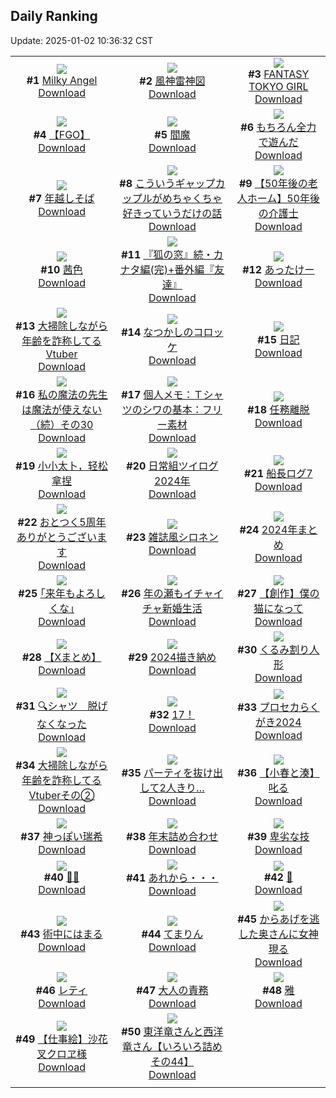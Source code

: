 ## Daily Ranking
Update: 2025-01-02 10:36:32 CST

|      |      |      |
| :----: | :----: | :----: |
| ![](https://i.pixiv.re/c/240x480/img-master/img/2024/12/30/00/00/23/125675496_p0_master1200.jpg)<br>**#1** [Milky Angel](https://www.pixiv.net/artworks/125675496)<br>[Download](https://i.pixiv.re/img-original/img/2024/12/30/00/00/23/125675496_p0.png) | ![](https://i.pixiv.re/c/240x480/img-master/img/2024/12/30/00/09/37/125676108_p0_master1200.jpg)<br>**#2** [風神雷神図](https://www.pixiv.net/artworks/125676108)<br>[Download](https://i.pixiv.re/img-original/img/2024/12/30/00/09/37/125676108_p0.jpg) | ![](https://i.pixiv.re/c/240x480/img-master/img/2024/12/31/00/00/16/125708858_p0_master1200.jpg)<br>**#3** [FANTASY TOKYO GIRL](https://www.pixiv.net/artworks/125708858)<br>[Download](https://i.pixiv.re/img-original/img/2024/12/31/00/00/16/125708858_p0.png) |
| ![](https://i.pixiv.re/c/240x480/img-master/img/2024/12/30/14/18/38/125691071_p0_master1200.jpg)<br>**#4** [【FGO】](https://www.pixiv.net/artworks/125691071)<br>[Download](https://i.pixiv.re/img-original/img/2024/12/30/14/18/38/125691071_p0.jpg) | ![](https://i.pixiv.re/c/240x480/img-master/img/2024/12/31/00/01/39/125709121_p0_master1200.jpg)<br>**#5** [閻魔](https://www.pixiv.net/artworks/125709121)<br>[Download](https://i.pixiv.re/img-original/img/2024/12/31/00/01/39/125709121_p0.jpg) | ![](https://i.pixiv.re/c/240x480/img-master/img/2024/12/30/22/12/17/125704779_p0_master1200.jpg)<br>**#6** [もちろん全力で遊んだ](https://www.pixiv.net/artworks/125704779)<br>[Download](https://i.pixiv.re/img-original/img/2024/12/30/22/12/17/125704779_p0.jpg) |
| ![](https://i.pixiv.re/c/240x480/img-master/img/2024/12/30/20/30/02/125701144_p0_master1200.jpg)<br>**#7** [年越しそば](https://www.pixiv.net/artworks/125701144)<br>[Download](https://i.pixiv.re/img-original/img/2024/12/30/20/30/02/125701144_p0.png) | ![](https://i.pixiv.re/c/240x480/img-master/img/2024/12/31/00/21/43/125710008_p0_master1200.jpg)<br>**#8** [こういうギャップカップルがめちゃくちゃ好きっていうだけの話](https://www.pixiv.net/artworks/125710008)<br>[Download](https://i.pixiv.re/img-original/img/2024/12/31/00/21/43/125710008_p0.jpg) | ![](https://i.pixiv.re/c/240x480/img-master/img/2024/12/31/18/00/34/125735270_p0_master1200.jpg)<br>**#9** [【50年後の老人ホーム】50年後の介護士](https://www.pixiv.net/artworks/125735270)<br>[Download](https://i.pixiv.re/img-original/img/2024/12/31/18/00/34/125735270_p0.jpg) |
| ![](https://i.pixiv.re/c/240x480/img-master/img/2024/12/31/00/13/15/125709723_p0_master1200.jpg)<br>**#10** [茜色](https://www.pixiv.net/artworks/125709723)<br>[Download](https://i.pixiv.re/img-original/img/2024/12/31/00/13/15/125709723_p0.jpg) | ![](https://i.pixiv.re/c/240x480/img-master/img/2024/12/31/18/24/09/125736243_p0_master1200.jpg)<br>**#11** [『狐の窓』続・カナタ編(完)+番外編『友達』](https://www.pixiv.net/artworks/125736243)<br>[Download](https://i.pixiv.re/img-original/img/2024/12/31/18/24/09/125736243_p0.png) | ![](https://i.pixiv.re/c/240x480/img-master/img/2024/12/30/16/34/45/125694077_p0_master1200.jpg)<br>**#12** [あったけー](https://www.pixiv.net/artworks/125694077)<br>[Download](https://i.pixiv.re/img-original/img/2024/12/30/16/34/45/125694077_p0.jpg) |
| ![](https://i.pixiv.re/c/240x480/img-master/img/2024/12/30/21/06/07/125702411_p0_master1200.jpg)<br>**#13** [大掃除しながら年齢を詐称してるVtuber](https://www.pixiv.net/artworks/125702411)<br>[Download](https://i.pixiv.re/img-original/img/2024/12/30/21/06/07/125702411_p0.png) | ![](https://i.pixiv.re/c/240x480/img-master/img/2024/12/31/00/25/39/125710118_p0_master1200.jpg)<br>**#14** [なつかしのコロッケ](https://www.pixiv.net/artworks/125710118)<br>[Download](https://i.pixiv.re/img-original/img/2024/12/31/00/25/39/125710118_p0.jpg) | ![](https://i.pixiv.re/c/240x480/img-master/img/2024/12/31/17/47/42/125734693_p0_master1200.jpg)<br>**#15** [日記](https://www.pixiv.net/artworks/125734693)<br>[Download](https://i.pixiv.re/img-original/img/2024/12/31/17/47/42/125734693_p0.png) |
| ![](https://i.pixiv.re/c/240x480/img-master/img/2024/12/30/00/00/53/125675604_p0_master1200.jpg)<br>**#16** [私の魔法の先生は魔法が使えない（続）その30](https://www.pixiv.net/artworks/125675604)<br>[Download](https://i.pixiv.re/img-original/img/2024/12/30/00/00/53/125675604_p0.jpg) | ![](https://i.pixiv.re/c/240x480/img-master/img/2024/12/31/06/00/05/125716922_p0_master1200.jpg)<br>**#17** [個人メモ：Ｔシャツのシワの基本：フリー素材](https://www.pixiv.net/artworks/125716922)<br>[Download](https://i.pixiv.re/img-original/img/2024/12/31/06/00/05/125716922_p0.jpg) | ![](https://i.pixiv.re/c/240x480/img-master/img/2024/12/30/00/00/15/125675442_p0_master1200.jpg)<br>**#18** [任務離脱](https://www.pixiv.net/artworks/125675442)<br>[Download](https://i.pixiv.re/img-original/img/2024/12/30/00/00/15/125675442_p0.png) |
| ![](https://i.pixiv.re/c/240x480/img-master/img/2024/12/30/22/43/34/125685478_p0_master1200.jpg)<br>**#19** [小小太卜，轻松拿捏](https://www.pixiv.net/artworks/125685478)<br>[Download](https://i.pixiv.re/img-original/img/2024/12/30/22/43/34/125685478_p0.png) | ![](https://i.pixiv.re/c/240x480/img-master/img/2024/12/31/16/20/11/125731600_p0_master1200.jpg)<br>**#20** [日常組ツイログ2024年](https://www.pixiv.net/artworks/125731600)<br>[Download](https://i.pixiv.re/img-original/img/2024/12/31/16/20/11/125731600_p0.png) | ![](https://i.pixiv.re/c/240x480/img-master/img/2024/12/30/17/18/56/125695163_p0_master1200.jpg)<br>**#21** [船長ログ7](https://www.pixiv.net/artworks/125695163)<br>[Download](https://i.pixiv.re/img-original/img/2024/12/30/17/18/56/125695163_p0.jpg) |
| ![](https://i.pixiv.re/c/240x480/img-master/img/2024/12/31/12/00/10/125723884_p0_master1200.jpg)<br>**#22** [おとつく5周年ありがとうございます](https://www.pixiv.net/artworks/125723884)<br>[Download](https://i.pixiv.re/img-original/img/2024/12/31/12/00/10/125723884_p0.png) | ![](https://i.pixiv.re/c/240x480/img-master/img/2024/12/30/00/08/14/125676052_p0_master1200.jpg)<br>**#23** [雑誌風シロネン](https://www.pixiv.net/artworks/125676052)<br>[Download](https://i.pixiv.re/img-original/img/2024/12/30/00/08/14/125676052_p0.png) | ![](https://i.pixiv.re/c/240x480/img-master/img/2024/12/31/00/00/27/125708926_p0_master1200.jpg)<br>**#24** [2024年まとめ](https://www.pixiv.net/artworks/125708926)<br>[Download](https://i.pixiv.re/img-original/img/2024/12/31/00/00/27/125708926_p0.jpg) |
| ![](https://i.pixiv.re/c/240x480/img-master/img/2024/12/30/23/45/04/125708222_p0_master1200.jpg)<br>**#25** [｢来年もよろしくな｣](https://www.pixiv.net/artworks/125708222)<br>[Download](https://i.pixiv.re/img-original/img/2024/12/30/23/45/04/125708222_p0.jpg) | ![](https://i.pixiv.re/c/240x480/img-master/img/2024/12/31/18/00/32/125735268_p0_master1200.jpg)<br>**#26** [年の瀬もイチャイチャ新婚生活](https://www.pixiv.net/artworks/125735268)<br>[Download](https://i.pixiv.re/img-original/img/2024/12/31/18/00/32/125735268_p0.jpg) | ![](https://i.pixiv.re/c/240x480/img-master/img/2024/12/30/14/21/27/125691132_p0_master1200.jpg)<br>**#27** [【創作】僕の猫になって](https://www.pixiv.net/artworks/125691132)<br>[Download](https://i.pixiv.re/img-original/img/2024/12/30/14/21/27/125691132_p0.png) |
| ![](https://i.pixiv.re/c/240x480/img-master/img/2024/12/31/00/01/41/125709125_p0_master1200.jpg)<br>**#28** [【Xまとめ】](https://www.pixiv.net/artworks/125709125)<br>[Download](https://i.pixiv.re/img-original/img/2024/12/31/00/01/41/125709125_p0.jpg) | ![](https://i.pixiv.re/c/240x480/img-master/img/2024/12/31/22/27/09/125747061_p0_master1200.jpg)<br>**#29** [2024描き納め](https://www.pixiv.net/artworks/125747061)<br>[Download](https://i.pixiv.re/img-original/img/2024/12/31/22/27/09/125747061_p0.jpg) | ![](https://i.pixiv.re/c/240x480/img-master/img/2024/12/31/00/01/33/125709109_p0_master1200.jpg)<br>**#30** [くるみ割り人形](https://www.pixiv.net/artworks/125709109)<br>[Download](https://i.pixiv.re/img-original/img/2024/12/31/00/01/33/125709109_p0.jpg) |
| ![](https://i.pixiv.re/c/240x480/img-master/img/2024/12/30/22/09/50/125704703_p0_master1200.jpg)<br>**#31** [🔍シャツ　脱げなくなった](https://www.pixiv.net/artworks/125704703)<br>[Download](https://i.pixiv.re/img-original/img/2024/12/30/22/09/50/125704703_p0.png) | ![](https://i.pixiv.re/c/240x480/img-master/img/2024/12/31/20/48/58/125742166_p0_master1200.jpg)<br>**#32** [17！](https://www.pixiv.net/artworks/125742166)<br>[Download](https://i.pixiv.re/img-original/img/2024/12/31/20/48/58/125742166_p0.png) | ![](https://i.pixiv.re/c/240x480/img-master/img/2024/12/31/17/51/17/125734822_p0_master1200.jpg)<br>**#33** [プロセカらくがき2024](https://www.pixiv.net/artworks/125734822)<br>[Download](https://i.pixiv.re/img-original/img/2024/12/31/17/51/17/125734822_p0.jpg) |
| ![](https://i.pixiv.re/c/240x480/img-master/img/2024/12/31/22/03/34/125745914_p0_master1200.jpg)<br>**#34** [大掃除しながら年齢を詐称してるVtuberその②](https://www.pixiv.net/artworks/125745914)<br>[Download](https://i.pixiv.re/img-original/img/2024/12/31/22/03/34/125745914_p0.png) | ![](https://i.pixiv.re/c/240x480/img-master/img/2024/12/30/20/31/15/125701213_p0_master1200.jpg)<br>**#35** [パーティを抜け出して2人きり…](https://www.pixiv.net/artworks/125701213)<br>[Download](https://i.pixiv.re/img-original/img/2024/12/30/20/31/15/125701213_p0.png) | ![](https://i.pixiv.re/c/240x480/img-master/img/2024/12/30/20/44/43/125701639_p0_master1200.jpg)<br>**#36** [【小春と湊】叱る](https://www.pixiv.net/artworks/125701639)<br>[Download](https://i.pixiv.re/img-original/img/2024/12/30/20/44/43/125701639_p0.png) |
| ![](https://i.pixiv.re/c/240x480/img-master/img/2024/12/30/18/44/19/125697687_p0_master1200.jpg)<br>**#37** [神っぽい瑞希](https://www.pixiv.net/artworks/125697687)<br>[Download](https://i.pixiv.re/img-original/img/2024/12/30/18/44/19/125697687_p0.jpg) | ![](https://i.pixiv.re/c/240x480/img-master/img/2024/12/30/20/18/01/125700735_p0_master1200.jpg)<br>**#38** [年末詰め合わせ](https://www.pixiv.net/artworks/125700735)<br>[Download](https://i.pixiv.re/img-original/img/2024/12/30/20/18/01/125700735_p0.png) | ![](https://i.pixiv.re/c/240x480/img-master/img/2024/12/30/15/22/08/125692448_p0_master1200.jpg)<br>**#39** [卑劣な技](https://www.pixiv.net/artworks/125692448)<br>[Download](https://i.pixiv.re/img-original/img/2024/12/30/15/22/08/125692448_p0.png) |
| ![](https://i.pixiv.re/c/240x480/img-master/img/2024/12/30/23/38/41/125708003_p0_master1200.jpg)<br>**#40** [🎄🐱](https://www.pixiv.net/artworks/125708003)<br>[Download](https://i.pixiv.re/img-original/img/2024/12/30/23/38/41/125708003_p0.jpg) | ![](https://i.pixiv.re/c/240x480/img-master/img/2024/12/31/00/18/58/125709895_p0_master1200.jpg)<br>**#41** [あれから・・・](https://www.pixiv.net/artworks/125709895)<br>[Download](https://i.pixiv.re/img-original/img/2024/12/31/00/18/58/125709895_p0.jpg) | ![](https://i.pixiv.re/c/240x480/img-master/img/2024/12/30/00/00/16/125675451_p0_master1200.jpg)<br>**#42** [🍪](https://www.pixiv.net/artworks/125675451)<br>[Download](https://i.pixiv.re/img-original/img/2024/12/30/00/00/16/125675451_p0.png) |
| ![](https://i.pixiv.re/c/240x480/img-master/img/2024/12/31/02/38/20/125714041_p0_master1200.jpg)<br>**#43** [術中にはまる](https://www.pixiv.net/artworks/125714041)<br>[Download](https://i.pixiv.re/img-original/img/2024/12/31/02/38/20/125714041_p0.png) | ![](https://i.pixiv.re/c/240x480/img-master/img/2024/12/30/07/48/12/125683865_p0_master1200.jpg)<br>**#44** [てまりん](https://www.pixiv.net/artworks/125683865)<br>[Download](https://i.pixiv.re/img-original/img/2024/12/30/07/48/12/125683865_p0.jpg) | ![](https://i.pixiv.re/c/240x480/img-master/img/2024/12/30/00/00/20/125675474_p0_master1200.jpg)<br>**#45** [からあげを逃した奥さんに女神現る](https://www.pixiv.net/artworks/125675474)<br>[Download](https://i.pixiv.re/img-original/img/2024/12/30/00/00/20/125675474_p0.jpg) |
| ![](https://i.pixiv.re/c/240x480/img-master/img/2024/12/30/00/42/11/125677263_p0_master1200.jpg)<br>**#46** [レティ](https://www.pixiv.net/artworks/125677263)<br>[Download](https://i.pixiv.re/img-original/img/2024/12/30/00/42/11/125677263_p0.jpg) | ![](https://i.pixiv.re/c/240x480/img-master/img/2024/12/30/15/57/19/125693212_p0_master1200.jpg)<br>**#47** [大人の責務](https://www.pixiv.net/artworks/125693212)<br>[Download](https://i.pixiv.re/img-original/img/2024/12/30/15/57/19/125693212_p0.png) | ![](https://i.pixiv.re/c/240x480/img-master/img/2024/12/30/16/58/35/125694575_p0_master1200.jpg)<br>**#48** [雅](https://www.pixiv.net/artworks/125694575)<br>[Download](https://i.pixiv.re/img-original/img/2024/12/30/16/58/35/125694575_p0.jpg) |
| ![](https://i.pixiv.re/c/240x480/img-master/img/2024/12/30/05/52/48/125682387_p0_master1200.jpg)<br>**#49** [【仕事絵】沙花叉クロヱ様](https://www.pixiv.net/artworks/125682387)<br>[Download](https://i.pixiv.re/img-original/img/2024/12/30/05/52/48/125682387_p0.png) | ![](https://i.pixiv.re/c/240x480/img-master/img/2024/12/31/20/42/22/125741893_p0_master1200.jpg)<br>**#50** [東洋竜さんと西洋竜さん【いろいろ詰めその44】](https://www.pixiv.net/artworks/125741893)<br>[Download](https://i.pixiv.re/img-original/img/2024/12/31/20/42/22/125741893_p0.jpg) |
|      |
